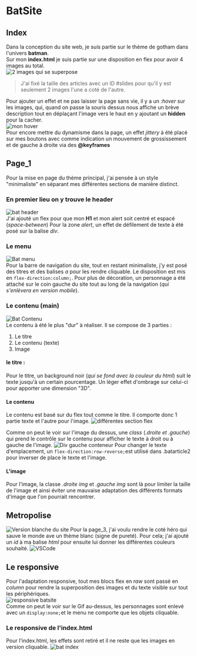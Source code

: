﻿# BatSite
## Index
Dans la conception du site web, je suis partie sur le thème de gotham dans l'univers **batman**.  
Sur mon **index.html** je suis partie sur une disposition en flex pour avoir 4 images au total.  
![2 images qui se superpose](https://i.postimg.cc/25WL6ttp/2023-10-10-11-49-01-GOTHAM-Opera.png)  
>J'ai fixé la taille des articles avec un ID #slides pour qu'il y est seulement 2 images l'une a coté de l'autre.

Pour ajouter un effet et ne pas laisser la page sans vie, il y a un *:hover* sur les images, qui, quand on passe la souris dessus nous affiche un brève description tout en déplaçant l'image vers le haut en y ajoutant un **hidden** pour la cacher.  
![mon hover](https://i.postimg.cc/zG8RBpr3/2023-10-10-11-55-01-GOTHAM-Opera.png)  
 Pour encore mettre du dynamisme dans la page, un effet *jittery* à été placé sur mes boutons avec comme indication un mouvement de grossissement et de gauche à droite via des **@keyframes**
 ## Page_1
Pour la mise en page du thème principal, j'ai pensée à un style "minimaliste" en séparant mes différentes sections de manière distinct.

### En premier lieu on y trouve le **header**
![bat header](https://i.postimg.cc/xdKfzV32/2023-10-10-11-59-37-GOTHAM-Opera.png)  
J'ai ajouté un flex pour que mon **H1** et mon alert soit centré et espacé (*space-between*)
Pour la zone *alert*, un effet de défilement de texte à été posé sur la balise *div*.
### Le menu
![Bat menu](https://i.postimg.cc/Wby2zLH5/2023-10-10-11-59-49.png)  
Pour la barre de navigation du site, tout en restant minimaliste, j'y est posé des titres et des balises *a* pour les rendre cliquable. Le disposition est mis en `flex-direction:column;`. Pour plus de décoration, un personnage a été attaché sur le coin gauche du site tout au long de la navigation (*qui s'enlèvera en version mobile*).  
### Le contenu (main)
![Bat Contenu](https://i.postimg.cc/BvzSLWbS/2023-10-10-11-59-57-Window.png)  
Le contenu à été le plus "dur" à réaliser. Il se compose de 3 parties :

 1. Le titre
 2. Le contenu (texte)
 3. Image
#### le titre :
Pour le titre, un background noir (*qui se fond avec la couleur du html*) suit le texte jusqu'à un certain pourcentage. Un léger effet d'ombrage sur celui-ci pour apporter une dimension "3D".
#### Le contenu
Le contenu est basé sur du flex tout comme le titre. Il comporte donc 1 partie texte et l'autre pour l'image.
![différentes section flex](https://i.postimg.cc/wMZG8p6r/2023-10-10-13-27-05-GOTHAM-Opera.png)

Comme on peut le voir sur l'image du dessus, une *class* (*.droite et .gauche*) qui prend le contrôle sur le contenu pour afficher le texte à droit ou à gauche de l'image.
![Div gauche conteneur](https://i.postimg.cc/2jd5TSSM/2023-10-10-13-29-01-GOTHAM-Opera.png)
Pour changer le texte d'emplacement, un `flex-direction:row-reverse;`est utilisé dans .batarticle2 pour inverser de place le texte et l'image. 
#### L'image
Pour l'image, la classe *.droite img* et *.gauche img* sont là pour limiter la taille de l'image et ainsi éviter une mauvaise adaptation des différents formats d'image que l'on pourrait rencontrer.

## Metropolise
![Version blanche du site](https://i.postimg.cc/G3MSYk1p/2023-10-10-13-37-17-Window.png)
Pour la page_3, j'ai voulu rendre le coté héro qui sauve le monde ave un thème blanc (signe de pureté). Pour cela; j'ai ajouté un *id* à ma balise *html* pour ensuite lui donner les différentes couleurs souhaité.
![VSCode](https://i.postimg.cc/Fsk5HPJv/2023-10-10-13-41-01-pages-css-Formation-DEV-Visual-Studio-Code.png)
## Le responsive
Pour l'adaptation responsive, tout mes blocs flex en *raw* sont passé en *column* pour rendre la superposition des images et du texte visible sur tout les périphériques.  
![responsive batsite](https://i.postimg.cc/CK56c7p5/ezgif-com-gif-maker.gif)  
Comme on peut le voir sur le Gif au-dessus, les personnages sont enlevé avec un `display:none;`et le menu ne comporte que les objets cliquable.
### Le responsive de l'index.html
Pour l'index.html, les effets sont retiré et il ne reste que les images en version cliquable.
![bat index](https://i.postimg.cc/gJNV1FyP/2023-10-10-13-49-40-GOTHAM-Opera.png)

 

